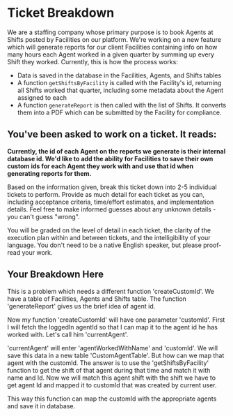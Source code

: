 # Ticket Breakdown

We are a staffing company whose primary purpose is to book Agents at Shifts posted by Facilities on our platform. We're working on a new feature which will generate reports for our client Facilities containing info on how many hours each Agent worked in a given quarter by summing up every Shift they worked. Currently, this is how the process works:

- Data is saved in the database in the Facilities, Agents, and Shifts tables
- A function `getShiftsByFacility` is called with the Facility's id, returning all Shifts worked that quarter, including some metadata about the Agent assigned to each
- A function `generateReport` is then called with the list of Shifts. It converts them into a PDF which can be submitted by the Facility for compliance.

## You've been asked to work on a ticket. It reads:

**Currently, the id of each Agent on the reports we generate is their internal database id. We'd like to add the ability for Facilities to save their own custom ids for each Agent they work with and use that id when generating reports for them.**

Based on the information given, break this ticket down into 2-5 individual tickets to perform. Provide as much detail for each ticket as you can, including acceptance criteria, time/effort estimates, and implementation details. Feel free to make informed guesses about any unknown details - you can't guess "wrong".

You will be graded on the level of detail in each ticket, the clarity of the execution plan within and between tickets, and the intelligibility of your language. You don't need to be a native English speaker, but please proof-read your work.

## Your Breakdown Here

This is a problem which needs a different function 'createCustomId'. We have a table of Facilities, Agents and Shifts table. The function 'generateReport' gives us the brief idea of agent id.

Now my function 'createCustomId' will have one parameter 'customId'. First I will fetch the loggedIn agentId so that I can map it to the agent id he has worked with. Let's call him 'currentAgent'.

'currentAgent' will enter 'agentWorkedWithName' and 'customId'. We will save this data in a new table 'CustomAgentTable'. But how can we map that agent with the customId. The answer is to use the 'getShiftsByFacility' function to get the shift of that agent during that time and match it with name and Id. Now we will match this agent shift with the shift we have to get agent Id and mapped it to customId that was created by current user.

This way this function can map the customId with the appropriate agents and save it in database.
